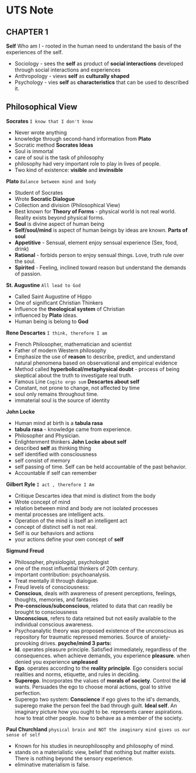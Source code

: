 # UTS Note



## CHAPTER 1
**Self**
Who am I - rooted in the human need to understand the basis of the experiences of the self.

* Sociology - sees the **self** as product of **social interactions** developed through social interactions and experiences
* Anthropology - views **self** as **culturally shaped**
* Psychology - vies **self** as **characteristics** that can be used to described it.

## **Philosophical View**
**Socrates** ``I know that I don't know``
* Never wrote anything
* knowledge through second-hand information from **Plato**
* Socratic method
**Socrates Ideas**
* Soul is immortal
* care of soul is the task of philosophy
* philosophy had very important role to play in lives of people.
* Two kind of existence: **visible** and **invinsible**

**Plato** ``Balance between mind and body``
* Student of Socrates
* Wrote **Socratic Dialogue**
* Collection and division (Philosophical View)
* Best known for **Theory of Forms** - physical world is not real world. Reality exists beyond physical forms.
* **Soul** is divine aspect of human being
* **Self/soul/mind** is aspect of human beings by ideas are known.
**Parts of soul**
* **Appetitive** - Sensual, element enjoy sensual experience (Sex, food, drink)
* **Rational** - forbids person to enjoy sensual things. Love, truth rule over the soul.
* **Spirited** - Feeling, inclined toward reason but understand the demands of passion.

**St. Augustine** ``All lead to God``
* Called Saint Augustine of Hippo
* One of significant Christian Thinkers
* Influence the **theological system** of Christian
* influenced by **Plato** ideas.
* Human being is belong to **God**

**Rene Descartes** ``I think, therefore I am``
* French Philosopher, mathematician and scientist
* Father of modern Western philosophy
* Emphasize the use of **reason** to describe, predict, and understand natural phenomena based on observational and empirical evidence
* Method called **hyperbolical/metaphysical doubt** - process of being skeptical about the truth to investigate real truth.
* Famous Line ``Cogito ergo sum``
 **Descartes about self**
* Constant, not prone to change, not affected by time
* soul only remains throughout time.
* immaterial soul is the source of identity

**John Locke**
* Human mind at birth is a **tabula rasa**
* **tabula rasa** - knowledge came from experience.
* Philosopher and Physician.
* Enlightenment thinkers
**John Locke about self**
* described **self** as thinking thing
* self identified with consciousness
* self consist of memory
* self passing of time. Self can be held accountable of the past behavior.
* Accountable if self can remember

**Gilbert Ryle** ``I act , therefore I Am``
* Critique Descartes idea that mind is distinct from the body
* Wrote concept of mind
* relation between mind and body are not isolated processes
* mental processes are intelligent acts.
* Operation of the mind is itself an intelligent act
* concept of distinct self is not real.
* Self is our behaviors and actions
* your actions define your own concept of **self**

**Sigmund Freud**
* Philosopher, physiologist, psychologist
* one of the most influential thinkers of 20th century.
* important contribution: psychoanalysis. 
* Treat mentally ill through dialogue.
* Freud levels of consciousness:
* **Conscious**, deals with awareness of present perceptions, feelings, thoughts, memories, and fantasies
* **Pre-conscious/subconscious**, related to data that can readily be brought to consciousness
* **Unconscious**, refers to data retained but not easily available to the individual conscious awareness.
* Psychoanalytic theory was proposed existence of the unconscious as repository for traumatic repressed memories. Source of anxiety-provoking drives.
**psyche/mind 3 parts:**
* **Id**. operates pleasure principle. Satisfied immediately, regardless of the consequences. when achieve demands, you experience **pleasure**. when denied you experience **unpleased**
* **Ego**. operates according to the **reality principle**. Ego considers social realities and norms, etiquette, and rules in deciding.
* **Superego**. Incorporates the values of **morals of society**. Control the **id** wants. Persuades the ego to choose moral actions, goal to strive perfection.
* Superego two system: **Conscience** if ego gives to the id's demands, superego make the person feel the bad through guilt. **Ideal self**. An imaginary picture how you ought to be. represents career aspirations. how to treat other people. how to behave as a member of the society.

**Paul Churchland** ``physical brain and NOT the imaginary mind gives us our sense of self``
* Known for his studies in neurophilosophy and philosophy of mind.
* stands on a materialistic view, belief that nothing but matter exists. There is nothing beyond the sensory experience.
* eliminative materialism is false.

